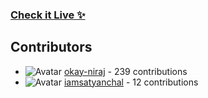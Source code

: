 ### [Check it Live ✨](https://beupyq.okayniraj.me/)
 






































## Contributors

- ![Avatar](https://avatars.githubusercontent.com/u/149550225?v=4&s=40) [okay-niraj](https://github.com/okay-niraj) - 239 contributions
- ![Avatar](https://avatars.githubusercontent.com/u/62104921?v=4&s=40) [iamsatyanchal](https://github.com/iamsatyanchal) - 12 contributions
